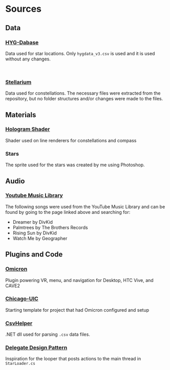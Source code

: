 # Sources
## Data
### <a href="https://github.com/astronexus/HYG-Database">HYG-Dabase</a>
Data used for star locations. Only `hygdata_v3.csv` is used and it is used without any changes.

<br/>

### <a href="https://github.com/Stellarium/stellarium/tree/master/skycultures/">Stellarium</a>
Data used for constellations. The necessary files were extracted from the repository, but no folder structures and/or changes were made to the files.

## Materials
### <a href="https://github.com/andydbc/HologramShader">Hologram Shader</a>
Shader used on line renderers for constellations and compass

### Stars
The sprite used for the stars was created by me using Photoshop.

## Audio
### <a href="https://www.youtube.com/audiolibrary/music">Youtube Music Library</a>
The following songs were used from the YouTube Music Library and can be found by going to the page linked above and searching for:
 - Dreamer by DivKid
 - Palmtrees by The Brothers Records
 - Rising Sun by DivKid
 - Watch Me by Geographer


## Plugins and Code
### <a href="https://github.com/uic-evl/omicron-unity">Omicron</a>
Plugin powering VR, menu, and navigation for Desktop, HTC Vive, and CAVE2 

### <a href="http://www.evl.uic.edu/aej/528/Chicago-UIC.zip">Chicago-UIC</a>
Starting template for project that had Omicron configured and setup

### <a href="https://joshclose.github.io/CsvHelper/">CsvHelper</a>
.NET dll used for parsing `.csv` data files. 

### <a href="https://answers.unity.com/questions/305882/how-do-i-invoke-functions-on-the-main-thread.html">Delegate Design Pattern</a>
Inspiration for the looper that posts actions to the main thread in `StarLoader.cs`
